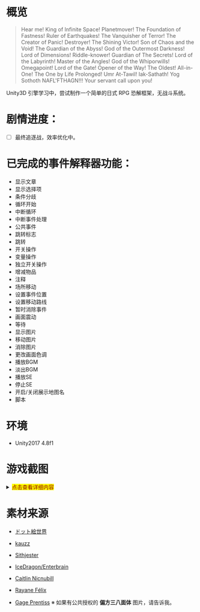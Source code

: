 # 概览

> Hear me! King of Infinite Space! Planetmover! The Foundation of Fastness! Ruler of Earthquakes! The Vanquisher of Terror! The Creator of Panic! Destroyer! The Shining Victor! Son of Chaos and the Void! The Guardian of the Abyss! God of the Outermost Darkness! Lord of Dimensions! Riddle-knower! Guardian of The Secrets! Lord of the Labyrinth! Master of the Angles! God of the Whiporwills! Omegapoint! Lord of the Gate! Opener of the Way! The Oldest! All-in-One! The One by Life Prolonged! Umr At-Tawil! Iak-Sathath! Yog Sothoth NAFL'FTHAGN!!! Your servant call upon you!

Unity3D 引擎学习中，尝试制作一个简单的日式 RPG 恐解框架，无战斗系统。

# 剧情进度：

- [ ] 最终追逐战，效率优化中。

# 已完成的事件解释器功能：

- 显示文章
- 显示选择项
- 条件分歧
- 循环开始
- 中断循环
- 中断事件处理
- 公共事件
- 跳转标志
- 跳转
- 开关操作
- 变量操作
- 独立开关操作
- 增减物品
- 注释
- 场所移动
- 设置事件位置
- 设置移动路线
- 暂时消除事件
- 画面震动
- 等待
- 显示图片
- 移动图片
- 消除图片
- 更改画面色调
- 播放BGM
- 淡出BGM
- 播放SE
- 停止SE
- 开启/关闭展示地图名
- 脚本

# 环境

- Unity2017 4.8f1

# 游戏截图

<details>
<summary><mark><font color=darkred>点击查看详细内容</font></mark></summary>

![截图](./doc/img/1.png)

![截图](./doc/img/2.png)

![截图](./doc/img/3.png)

![截图](./doc/img/4.png)

![截图](./doc/img/5.png)

</details>

# 素材来源

- [ドット絵世界](http://yms.main.jp/dotartworld/index.html)

- [kauzz](https://kauzzresources.wordpress.com/)

- [Sithjester](http://untamed.wild-refuge.net/rmxpresources.php)

- [IceDragon/Enterbrain](http://forums.rpgmakerweb.com/index.php?/user/36-icedragon/)

- [Caitlin Nicnubill](http://nicnubill.deviantart.com/)

- [Rayane Félix](https://opengameart.org/content/rpg-terrains)

- [Gage Prentiss](http://www.hplhs.org/images/dart/hod/prentisstrap.jpg) ※ 如果有公共授权的 **偏方三八面体** 图片，请告诉我。
